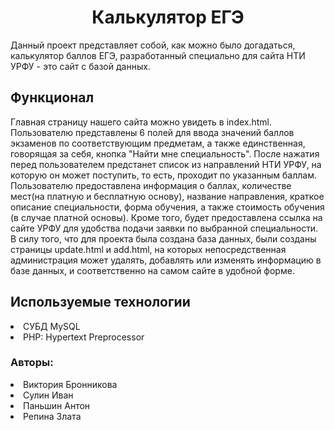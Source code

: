 <h1 align="center">Калькулятор ЕГЭ</h1>

Данный проект представляет собой, как можно было догадаться, калькулятор баллов ЕГЭ, разработанный специально для сайта НТИ УРФУ - это сайт с базой данных.

## Функционал
Главная страницу нашего сайта можно увидеть в index.html. Пользователю представлены 6 полей для ввода значений баллов экзаменов по соответствующим предметам, а также единственная, говорящая за себя, кнопка "Найти мне специальность". После нажатия перед пользователем предстанет список из направлений НТИ УРФУ, на которую он может поступить, то есть, проходит по указанным баллам. Пользователю предоставлена информация о баллах, количестве мест(на платную и бесплатную основу), название направления, краткое описание специальности, форма обучения, а также стоимость обучения (в случае платной основы). Кроме того, будет предоставлена ссылка на сайте УРФУ для удобства подачи заявки по выбранной специальности. В силу того, что для проекта была создана база данных, были созданы страницы update.html и add.html, на которых непосредственная администрация может удалять, добавлять или изменять информацию в базе данных, и соответственно на самом сайте в удобной форме.

## Используемые технологии
<li> СУБД MySQL
<li> PHP: Hypertext Preprocessor

### Авторы:
<li> Виктория Бронникова
<li> Сулин Иван
<li> Паньшин Антон
<li> Репина Злата
